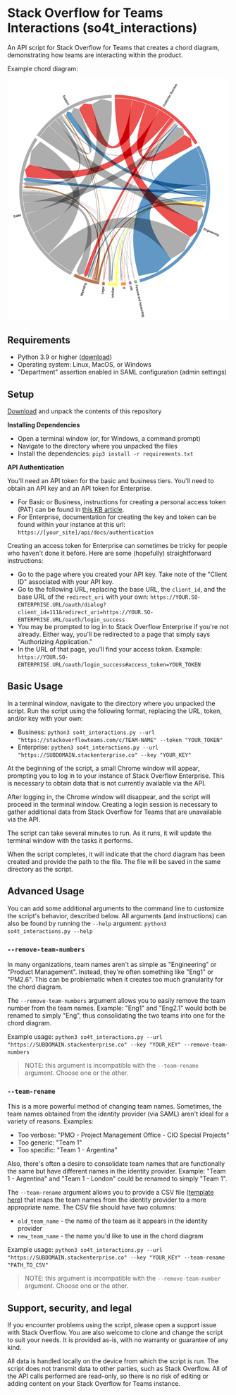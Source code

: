 # Stack Overflow for Teams Interactions (so4t_interactions)
An API script for Stack Overflow for Teams that creates a chord diagram, demonstrating how teams are interacting within the product.

Example chord diagram:

![Example chord diagram](https://github.com/StackExchange/so4t_interactions_report/blob/main/Examples/chord_diagram.png)


## Requirements
* Python 3.9 or higher ([download](https://www.python.org/downloads/))
* Operating system: Linux, MacOS, or Windows
* "Department" assertion enabled in SAML configuration (admin settings)


## Setup

[Download](https://github.com/StackExcahnge/so4t_interactions_report/archive/refs/heads/main.zip) and unpack the contents of this repository

**Installing Dependencies**

* Open a terminal window (or, for Windows, a command prompt)
* Navigate to the directory where you unpacked the files
* Install the dependencies: `pip3 install -r requirements.txt`

**API Authentication**

You'll need an API token for the basic and business tiers. You'll need to obtain an API key and an API token for Enterprise.

* For Basic or Business, instructions for creating a personal access token (PAT) can be found in [this KB article](https://stackoverflow.help/en/articles/4385859-stack-overflow-for-teams-api).
* For Enterprise, documentation for creating the key and token can be found within your instance at this url: `https://[your_site]/api/docs/authentication`

Creating an access token for Enterprise can sometimes be tricky for people who haven't done it before. Here are some (hopefully) straightforward instructions:
* Go to the page where you created your API key. Take note of the "Client ID" associated with your API key.
* Go to the following URL, replacing the base URL, the `client_id`, and the base URL of the `redirect_uri` with your own:
`https://YOUR.SO-ENTERPRISE.URL/oauth/dialog?client_id=111&redirect_uri=https://YOUR.SO-ENTERPRISE.URL/oauth/login_success`
* You may be prompted to log in to Stack Overflow Enterprise if you're not already. Either way, you'll be redirected to a page that simply says "Authorizing Application."
* In the URL of that page, you'll find your access token. Example: `https://YOUR.SO-ENTERPRISE.URL/oauth/login_success#access_token=YOUR_TOKEN`


## Basic Usage
In a terminal window, navigate to the directory where you unpacked the script. 
Run the script using the following format, replacing the URL, token, and/or key with your own:
- Business: `python3 so4t_interactions.py --url "https://stackoverflowteams.com/c/TEAM-NAME" --token "YOUR_TOKEN"`
- Enterprise: `python3 so4t_interactions.py --url "https://SUBDOMAIN.stackenterprise.co" --key "YOUR_KEY"`

At the beginning of the script, a small Chrome window will appear, prompting you to log in to your instance of Stack Overflow Enterprise. This is necessary to obtain data that is not currently available via the API.

After logging in, the Chrome window will disappear, and the script will proceed in the terminal window. Creating a login session is necessary to gather additional data from Stack Overflow for Teams that are unavailable via the API.

The script can take several minutes to run. As it runs, it will update the terminal window with the tasks it performs.

When the script completes, it will indicate that the chord diagram has been created and provide the path to the file. The file will be saved in the same directory as the script.


## Advanced Usage

You can add some additional arguments to the command line to customize the script's behavior, described below. All arguments (and instructions) can also be found by running the `--help` argument: `python3 so4t_interactions.py --help`

### `--remove-team-numbers`

In many organizations, team names aren't as simple as "Engineering" or "Product Management". Instead, they're often something like "Eng1" or "PM2.6". This can be problematic when it creates too much granularity for the chord diagram. 

The `--remove-team-numbers` argument allows you to easily remove the team number from the team names. Example: "Eng1" and "Eng2.1" would both be renamed to simply "Eng", thus consolidating the two teams into one for the chord diagram.

Example usage:
`python3 so4t_interactions.py --url "https://SUBDOMAIN.stackenterprise.co" --key "YOUR_KEY" --remove-team-numbers`

> NOTE: this argument is incompatible with the `--team-rename` argument. Choose one or the other.

### `--team-rename`

This is a more powerful method of changing team names. Sometimes, the team names obtained from the identity provider (via SAML) aren't ideal for a variety of reasons. Examples:
* Too verbose: "PMO - Project Management Office - CIO Special Projects"
* Too generic: "Team 1"
* Too specific: "Team 1 - Argentina"

Also, there's often a desire to consolidate team names that are functionally the same but have different names in the identity provider. Example: "Team 1 - Argentina" and "Team 1 - London" could be renamed to simply "Team 1".

The `--team-rename` argument allows you to provide a CSV file ([template here](https://github.com/jklick-so/so4t_interactions/tree/main/Templates)) that maps the team names from the identity provider to a more appropriate name. The CSV file should have two columns:
* `old_team_name` - the name of the team as it appears in the identity provider
* `new_team_name` - the name you'd like to use in the chord diagram

Example usage:
`python3 so4t_interactions.py --url "https://SUBDOMAIN.stackenterprise.co" --key "YOUR_KEY" --team-rename "PATH_TO_CSV"`

> NOTE: this argument is incompatible with the `--remove-team-number` argument. Choose one or the other.


## Support, security, and legal
If you encounter problems using the script, please open a support issue with Stack Overflow. You are also welcome to clone and change the script to suit your needs. It is provided as-is, with no warranty or guarantee of any kind.

All data is handled locally on the device from which the script is run. The script does not transmit data to other parties, such as Stack Overflow. All of the API calls performed are read-only, so there is no risk of editing or adding content on your Stack Overflow for Teams instance.
